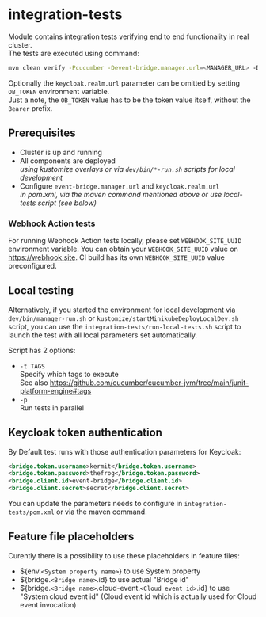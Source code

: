 # integration-tests

Module contains integration tests verifying end to end functionality in real cluster.  
The tests are executed using command:

```bash
mvn clean verify -Pcucumber -Devent-bridge.manager.url=<MANAGER_URL> -Dkeycloak.realm.url=<KEYCLOAK_URL>
```

Optionally the `keycloak.realm.url` parameter can be omitted by setting `OB_TOKEN` environment variable.  
Just a note, the `OB_TOKEN` value has to be the token value itself, without the `Bearer` prefix.  

## Prerequisites

- Cluster is up and running
- All components are deployed  
  *using kustomize overlays or via `dev/bin/*-run.sh` scripts for local development*
- Configure `event-bridge.manager.url` and `keycloak.realm.url`  
  *in pom.xml, via the maven command mentioned above or use local-tests script (see below)*

### Webhook Action tests

For running Webhook Action tests locally, please set `WEBHOOK_SITE_UUID` environment variable. You can obtain your `WEBHOOK_SITE_UUID` value on https://webhook.site.
CI build has its own `WEBHOOK_SITE_UUID` value preconfigured.

## Local testing

Alternatively, if you started the environment for local development via `dev/bin/manager-run.sh` or `kustomize/startMinikubeDeployLocalDev.sh` script, you can use the `integration-tests/run-local-tests.sh` script to launch the test with all local parameters set automatically.

Script has 2 options:

- `-t TAGS`  
  Specify which tags to execute  
  See also https://github.com/cucumber/cucumber-jvm/tree/main/junit-platform-engine#tags
- `-p`  
  Run tests in parallel

## Keycloak token authentication

By Default test runs with those authentication parameters for Keycloak:

```xml
<bridge.token.username>kermit</bridge.token.username>
<bridge.token.password>thefrog</bridge.token.password>
<bridge.client.id>event-bridge</bridge.client.id>
<bridge.client.secret>secret</bridge.client.secret>
```

You can update the parameters needs to configure in `integration-tests/pom.xml` or via the maven command.

## Feature file placeholders

Curently there is a possibility to use these placeholders in feature files:

- ${env.`<System property name>`} to use System property
- ${bridge.`<Bridge name>`.id} to use actual "Bridge id"
- ${bridge.`<Bridge name>`.cloud-event.`<Cloud event id>`.id} to use "System cloud event id" (Cloud event id which is actually used for Cloud event invocation)
